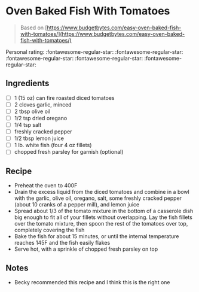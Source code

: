 <!-- Do not modify sections with "AUTO-*". They are updated by make.py -->

# Oven Baked Fish With Tomatoes

> Based on [https://www.budgetbytes.com/easy-oven-baked-fish-with-tomatoes/](https://www.budgetbytes.com/easy-oven-baked-fish-with-tomatoes/)

<!-- rating=0; (User can specify rating on scale of 1-5) -->
<!-- AUTO-UserRating -->
Personal rating: :fontawesome-regular-star: :fontawesome-regular-star: :fontawesome-regular-star: :fontawesome-regular-star: :fontawesome-regular-star:
<!-- /AUTO-UserRating -->

<!-- TODO: Capture image for Oven Baked Fish With Tomatoes -->

## Ingredients

* [ ] 1 (15 oz) can fire roasted diced tomatoes
* [ ] 2 cloves garlic, minced
* [ ] 2 tbsp olive oil
* [ ] 1/2 tsp dried oregano
* [ ] 1/4 tsp salt
* [ ] freshly cracked pepper
* [ ] 1/2 tbsp lemon juice
* [ ] 1 lb. white fish (four 4 oz fillets)
* [ ] chopped fresh parsley for garnish (optional)

## Recipe

* Preheat the oven to 400F
* Drain the excess liquid from the diced tomatoes and combine in a bowl with the garlic, olive oil, oregano, salt, some freshly cracked pepper (about 10 cranks of a pepper mill), and lemon juice
* Spread about 1/3 of the tomato mixture in the bottom of a casserole dish big enough to fit all of your fillets without overlapping. Lay the fish fillets over the tomato mixture, then spoon the rest of the tomatoes over top, completely covering the fish
* Bake the fish for about 15 minutes, or until the internal temperature reaches 145F and the fish easily flakes
* Serve hot, with a sprinkle of chopped fresh parsley on top

## Notes

* Becky recommended this recipe and I think this is the right one
